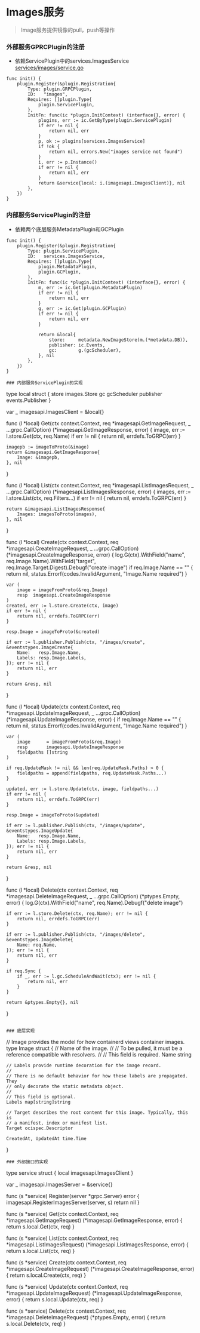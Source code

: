 # Images服务
> Image服务提供镜像的pull，push等操作

### 外部服务GPRCPlugin的注册
- 依赖ServicePlugin中的services.ImagesService
[services/images/service.go](https://github.com/containerd/containerd/blob/main/services/images/service.go)
```
func init() {
	plugin.Register(&plugin.Registration{
		Type: plugin.GRPCPlugin,
		ID:   "images",
		Requires: []plugin.Type{
			plugin.ServicePlugin,
		},
		InitFn: func(ic *plugin.InitContext) (interface{}, error) {
			plugins, err := ic.GetByType(plugin.ServicePlugin)
			if err != nil {
				return nil, err
			}
			p, ok := plugins[services.ImagesService]
			if !ok {
				return nil, errors.New("images service not found")
			}
			i, err := p.Instance()
			if err != nil {
				return nil, err
			}
			return &service{local: i.(imagesapi.ImagesClient)}, nil
		},
	})
}
```

### 内部服务ServicePlugin的注册
- 依赖两个底层服务MetadataPlugin和GCPlugin
```
func init() {
	plugin.Register(&plugin.Registration{
		Type: plugin.ServicePlugin,
		ID:   services.ImagesService,
		Requires: []plugin.Type{
			plugin.MetadataPlugin,
			plugin.GCPlugin,
		},
		InitFn: func(ic *plugin.InitContext) (interface{}, error) {
			m, err := ic.Get(plugin.MetadataPlugin)
			if err != nil {
				return nil, err
			}
			g, err := ic.Get(plugin.GCPlugin)
			if err != nil {
				return nil, err
			}

			return &local{
				store:     metadata.NewImageStore(m.(*metadata.DB)),
				publisher: ic.Events,
				gc:        g.(gcScheduler),
			}, nil
		},
	})
}

### 内部服务ServicePlugin的实现
```
type local struct {
	store     images.Store
	gc        gcScheduler
	publisher events.Publisher
}

var _ imagesapi.ImagesClient = &local{}

func (l *local) Get(ctx context.Context, req *imagesapi.GetImageRequest, _ ...grpc.CallOption) (*imagesapi.GetImageResponse, error) {
	image, err := l.store.Get(ctx, req.Name)
	if err != nil {
		return nil, errdefs.ToGRPC(err)
	}

	imagepb := imageToProto(&image)
	return &imagesapi.GetImageResponse{
		Image: &imagepb,
	}, nil
}

func (l *local) List(ctx context.Context, req *imagesapi.ListImagesRequest, _ ...grpc.CallOption) (*imagesapi.ListImagesResponse, error) {
	images, err := l.store.List(ctx, req.Filters...)
	if err != nil {
		return nil, errdefs.ToGRPC(err)
	}

	return &imagesapi.ListImagesResponse{
		Images: imagesToProto(images),
	}, nil
}

func (l *local) Create(ctx context.Context, req *imagesapi.CreateImageRequest, _ ...grpc.CallOption) (*imagesapi.CreateImageResponse, error) {
	log.G(ctx).WithField("name", req.Image.Name).WithField("target", req.Image.Target.Digest).Debugf("create image")
	if req.Image.Name == "" {
		return nil, status.Errorf(codes.InvalidArgument, "Image.Name required")
	}

	var (
		image = imageFromProto(&req.Image)
		resp  imagesapi.CreateImageResponse
	)
	created, err := l.store.Create(ctx, image)
	if err != nil {
		return nil, errdefs.ToGRPC(err)
	}

	resp.Image = imageToProto(&created)

	if err := l.publisher.Publish(ctx, "/images/create", &eventstypes.ImageCreate{
		Name:   resp.Image.Name,
		Labels: resp.Image.Labels,
	}); err != nil {
		return nil, err
	}

	return &resp, nil

}

func (l *local) Update(ctx context.Context, req *imagesapi.UpdateImageRequest, _ ...grpc.CallOption) (*imagesapi.UpdateImageResponse, error) {
	if req.Image.Name == "" {
		return nil, status.Errorf(codes.InvalidArgument, "Image.Name required")
	}

	var (
		image      = imageFromProto(&req.Image)
		resp       imagesapi.UpdateImageResponse
		fieldpaths []string
	)

	if req.UpdateMask != nil && len(req.UpdateMask.Paths) > 0 {
		fieldpaths = append(fieldpaths, req.UpdateMask.Paths...)
	}

	updated, err := l.store.Update(ctx, image, fieldpaths...)
	if err != nil {
		return nil, errdefs.ToGRPC(err)
	}

	resp.Image = imageToProto(&updated)

	if err := l.publisher.Publish(ctx, "/images/update", &eventstypes.ImageUpdate{
		Name:   resp.Image.Name,
		Labels: resp.Image.Labels,
	}); err != nil {
		return nil, err
	}

	return &resp, nil
}

func (l *local) Delete(ctx context.Context, req *imagesapi.DeleteImageRequest, _ ...grpc.CallOption) (*ptypes.Empty, error) {
	log.G(ctx).WithField("name", req.Name).Debugf("delete image")

	if err := l.store.Delete(ctx, req.Name); err != nil {
		return nil, errdefs.ToGRPC(err)
	}

	if err := l.publisher.Publish(ctx, "/images/delete", &eventstypes.ImageDelete{
		Name: req.Name,
	}); err != nil {
		return nil, err
	}

	if req.Sync {
		if _, err := l.gc.ScheduleAndWait(ctx); err != nil {
			return nil, err
		}
	}

	return &ptypes.Empty{}, nil
}
```

### 底层实现
```
// Image provides the model for how containerd views container images.
type Image struct {
	// Name of the image.
	//
	// To be pulled, it must be a reference compatible with resolvers.
	//
	// This field is required.
	Name string

	// Labels provide runtime decoration for the image record.
	//
	// There is no default behavior for how these labels are propagated. They
	// only decorate the static metadata object.
	//
	// This field is optional.
	Labels map[string]string

	// Target describes the root content for this image. Typically, this is
	// a manifest, index or manifest list.
	Target ocispec.Descriptor

	CreatedAt, UpdatedAt time.Time
}
```
### 外部接口的实现
```
type service struct {
	local imagesapi.ImagesClient
}

var _ imagesapi.ImagesServer = &service{}

func (s *service) Register(server *grpc.Server) error {
	imagesapi.RegisterImagesServer(server, s)
	return nil
}

func (s *service) Get(ctx context.Context, req *imagesapi.GetImageRequest) (*imagesapi.GetImageResponse, error) {
	return s.local.Get(ctx, req)
}

func (s *service) List(ctx context.Context, req *imagesapi.ListImagesRequest) (*imagesapi.ListImagesResponse, error) {
	return s.local.List(ctx, req)
}

func (s *service) Create(ctx context.Context, req *imagesapi.CreateImageRequest) (*imagesapi.CreateImageResponse, error) {
	return s.local.Create(ctx, req)
}

func (s *service) Update(ctx context.Context, req *imagesapi.UpdateImageRequest) (*imagesapi.UpdateImageResponse, error) {
	return s.local.Update(ctx, req)
}

func (s *service) Delete(ctx context.Context, req *imagesapi.DeleteImageRequest) (*ptypes.Empty, error) {
	return s.local.Delete(ctx, req)
}
```
